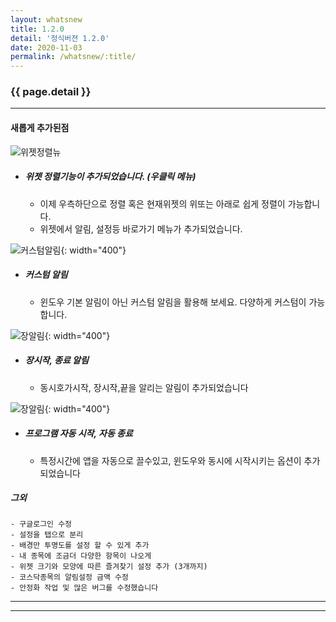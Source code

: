 ```yaml
---
layout: whatsnew
title: 1.2.0
detail: '정식버젼 1.2.0'
date: 2020-11-03
permalink: /whatsnew/:title/
---
```

### {{ page.detail }}

---

#### 새롭게 추가된점

![위젯정렬뉴][1]
- ##### 위젯 정렬기능이 추가되었습니다. (우클릭 메뉴)
    - 이제 우측하단으로 정렬 혹은 현재위젯의 위또는 아래로 쉽게 정렬이 가능합니다.
    - 위젯에서 알림, 설정등 바로가기 메뉴가 추가되었습니다.

![커스텀알림][2]{: width="400"}
- ##### 커스텀 알림 
    -  윈도우 기본 알림이 아닌 커스텀 알림을 활용해 보세요. 다양하게 커스텀이 가능합니다.

![장알림][3]{: width="400"}
- ##### 장시작, 종료 알림
    -  동시호가시작, 장시작,끝을 알리는 알림이 추가되었습니다

![장알림][4]{: width="400"}
- ##### 프로그램 자동 시작, 자동 종료
    -  특정시간에 앱을 자동으로 끌수있고, 윈도우와 동시에 시작시키는 옵션이 추가되었습니다

##### 그외
    - 구글로그인 수정
    - 설정을 탭으로 분리
    - 배경만 투명도를 설정 할 수 있게 추가
    - 내 종목에 조금더 다양한 항목이 나오게
    - 위젯 크기와 모양에 따른 즐겨찾기 설정 추가 (3개까지)
    - 코스닥종목의 알림설정 금액 수정
    - 안정화 작업 및 많은 버그를 수정했습니다

---

[1]: https://frombit.github.io/kstock/img/forDes/widgetOrderAdded.png
[2]: https://frombit.github.io/kstock/img/forDes/newNotifySetting.png
[3]: https://frombit.github.io/kstock/img/forDes/marketAlarmAdded.png
[4]: https://frombit.github.io/kstock/img/forDes/autoQuitAndStartAdded.png

--- 
